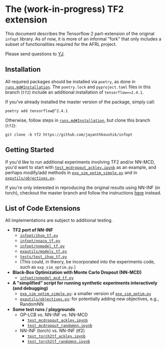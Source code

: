 # The (work-in-progress) TF2 extension

This document describes the Tensorflow 2 part-extension of the original `infopt` library.
As of now, it is more of an informal "fork" that only includes a subset of functionalities required for the AFRL 
project.

Please send questions to [YJ](mailto:yjchoe@cmu.edu).

## Installation

All required packages should be installed via `poetry`, as done in [`runs.md#Installation`](runs.md#installation).
The `poetry.lock` and `pyproject.toml` files in this branch (`tf2`) include an additional installation of 
`tensorflow==2.4.1`.

If you've already installed the master version of the package, simply call:
```shell
poetry add tensorflow@^2.4.1
```
Otherwise, follow steps in [`runs.md#Installation`](runs.md#installation), but clone this branch (`tf2`):
```shell
git clone -b tf2 https://github.com/jayanthkoushik/infopt
```

## Getting Started

If you'd like to run additional experiments involving TF2 and/or NN-MCD, 
you'd want to start with [`test_mcdropout_ackley.ipynb`](test_mcdropout_ackley.ipynb) as an example, and 
perhaps modify/add methods in [`exp_sim_optim_simple.py`](exp_sim_optim_simple.py) and 
in [`exputils/objectives.py`](exputils/objectives.py).

If you're only interested in reproducing the original results using NN-INF (in torch), 
checkout the master branch and follow the instructions [here](runs.md) instead.

## List of Code Extensions

All implementations are subject to additional testing. 

- **TF2 port of NN-INF**
    - [`infopt/ihvp_tf.py`](infopt/ihvp_tf.py)
    - [`infopt/nnacq_tf.py`](infopt/nnacq_tf.py)
    - [`infopt/nnmodel_tf.py`](infopt/nnmodel_tf.py)
    - [`exputils/models_tf.py`](exputils/models_tf.py)
    - [`tests/test_ihvp_tf.py`](tests/test_ihvp_tf.py) 
    - (This could, in theory, be incorporated into the experiments code, such as `exp_sim_optim.py`.)
- **Black-Box Optimization with Monte Carlo Dropout (NN-MCD)**
    - [`infopt/nnmodel_mcd_tf.py`](infopt/nnmodel_mcd_tf.py)
- **A "simplified" script for running synthetic experiments interactively (and debugging)**
    - [`exp_sim_optim_simple.py`](exp_sim_optim_simple.py): a smaller version of [`exp_sim_optim.py`](exp_sim_optim.py)
    - [`exputils/objectives.py`](exputils/objectives.py): for potentially adding new objectives, e.g., RandomNN
- **Some test runs / playgrounds**
    - GP-LCB vs. NN-INF vs. NN-MCD
        - [`test_mcdropout_ackley.ipynb`](test_mcdropout_ackley.ipynb)
        - [`test_mcdropout_randomnn.ipynb`](test_mcdropout_randomnn.ipynb)
    - NN-INF (torch) vs. NN-INF (tf2)
        - [`test_torch2tf_ackley.ipynb`](test_torch2tf_ackley.ipynb)
        - [`test_torch2tf_randomnn.ipynb`](test_torch2tf_randomnn.ipynb)
    

